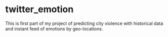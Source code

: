 # twitter_emotion
This is first part of my project of predicting city violence with historical data and instant feed of emotions by geo-locations.

